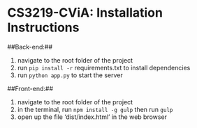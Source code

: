 # CS3219-CViA: Installation Instructions #

##Back-end:##
1. navigate to the root folder of the project
2. run `pip install -r` requirements.txt to install dependencies
3. run `python app.py` to start the server

##Front-end:##
1. navigate to the root folder of the project
2. in the terminal, run `npm install -g gulp` then run `gulp`
3. open up the file ‘dist/index.html’ in the web browser